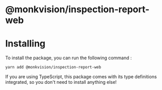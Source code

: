 # @monkvision/inspection-report-web

# Installing
To install the package, you can run the following command :

```shell
yarn add @monkvision/inspection-report-web
```

If you are using TypeScript, this package comes with its type definitions integrated, so you don't need to install
anything else!
